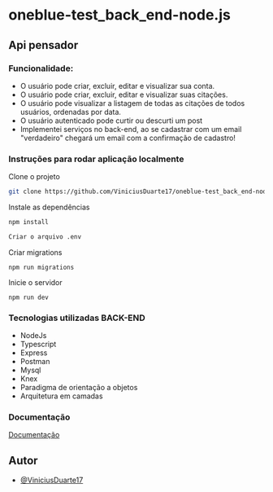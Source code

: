 # oneblue-test_back_end-node.js 

## Api pensador

### Funcionalidade:

- O usuário pode criar, excluir, editar e visualizar sua conta.
- O usuário pode criar, excluir, editar e visualizar suas citações.
- O usuário pode visualizar a listagem de todas as citações de todos usuários, ordenadas por data.
- O usuário autenticado pode curtir ou descurti um post
- Implementei serviços no back-end, ao se cadastrar com um email "verdadeiro" chegará um email com a confirmação de cadastro!


 ### Instruções para rodar aplicação localmente
 
 Clone o projeto

```bash
git clone https://github.com/ViniciusDuarte17/oneblue-test_back_end-node.js.git
```
Instale as dependências

```bash
npm install
```

```bash
Criar o arquivo .env
```

Criar migrations

```
npm run migrations
```
Inicie o servidor

```
npm run dev
```

### Tecnologias utilizadas BACK-END
 - NodeJs
 - Typescript
 - Express
 - Postman
 - Mysql
 - Knex
 - Paradigma de orientação a objetos
 - Arquitetura em camadas

 ### Documentação

[Documentação](https://documenter.getpostman.com/view/19713876/UzXKWebg)

## Autor

- [@ViniciusDuarte17](https://github.com/ViniciusDuarte17)